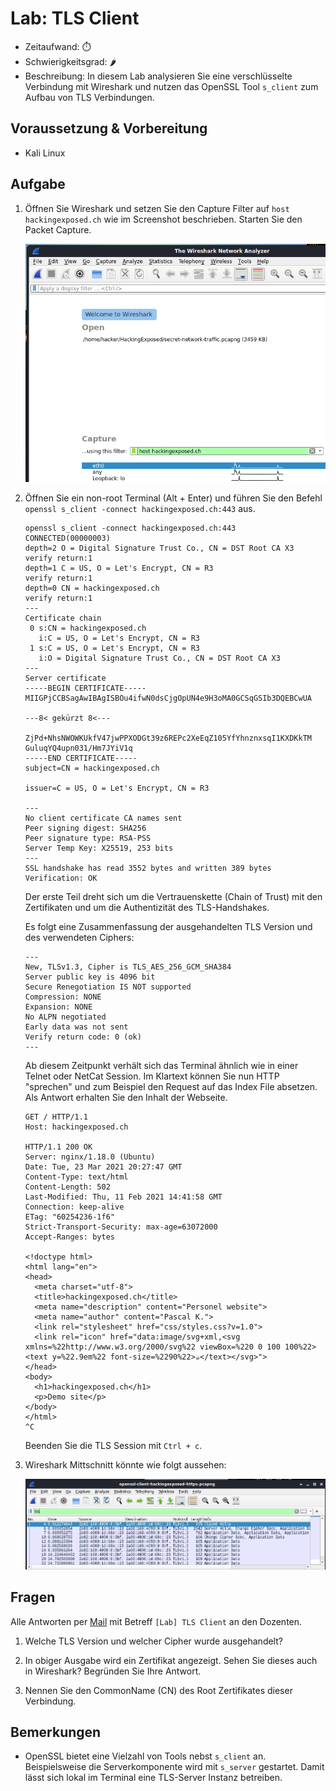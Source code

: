 # Lab: TLS Client

-   Zeitaufwand:        ⏱️
-   Schwierigkeitsgrad: 🌶
-   Beschreibung: In diesem Lab analysieren Sie eine verschlüsselte Verbindung mit Wireshark und nutzen das OpenSSL Tool `s_client` zum Aufbau von TLS Verbindungen.

## Voraussetzung & Vorbereitung

-   Kali Linux

## Aufgabe

1.  Öffnen Sie Wireshark und setzen Sie den Capture Filter auf `host hackingexposed.ch` wie im Screenshot beschrieben. Starten Sie den Packet Capture.

    ![Capture Filter setzen um Datenvolumen auf relevantes einzuschränken.](img/wireshark-capture-filter.png)

2.  Öffnen Sie ein non-root Terminal (Alt + Enter) und führen Sie den Befehl `openssl s_client -connect hackingexposed.ch:443` aus.

        openssl s_client -connect hackingexposed.ch:443
        CONNECTED(00000003)
        depth=2 O = Digital Signature Trust Co., CN = DST Root CA X3
        verify return:1
        depth=1 C = US, O = Let's Encrypt, CN = R3
        verify return:1
        depth=0 CN = hackingexposed.ch
        verify return:1
        ---
        Certificate chain
         0 s:CN = hackingexposed.ch
           i:C = US, O = Let's Encrypt, CN = R3
         1 s:C = US, O = Let's Encrypt, CN = R3
           i:O = Digital Signature Trust Co., CN = DST Root CA X3
        ---
        Server certificate
        -----BEGIN CERTIFICATE-----
        MIIGPjCCBSagAwIBAgISBOu4ifwN0dsCjgOpUN4e9H3oMA0GCSqGSIb3DQEBCwUA

        ---8< gekürzt 8<---

        ZjPd+NhsNWOWKUkfV47jwPPXODGt39z6REPc2XeEqZ105YfYhnznxsqI1KXDKkTM
        GuluqYQ4upn031/Hm7JYiV1q
        -----END CERTIFICATE-----
        subject=CN = hackingexposed.ch

        issuer=C = US, O = Let's Encrypt, CN = R3

        ---
        No client certificate CA names sent
        Peer signing digest: SHA256
        Peer signature type: RSA-PSS
        Server Temp Key: X25519, 253 bits
        ---
        SSL handshake has read 3552 bytes and written 389 bytes
        Verification: OK

      Der erste Teil dreht sich um die Vertrauenskette (Chain of Trust) mit den Zertifikaten und um die Authentizität des TLS-Handshakes.

      Es folgt eine Zusammenfassung der ausgehandelten TLS Version und des verwendeten Ciphers:

        ---
        New, TLSv1.3, Cipher is TLS_AES_256_GCM_SHA384
        Server public key is 4096 bit
        Secure Renegotiation IS NOT supported
        Compression: NONE
        Expansion: NONE
        No ALPN negotiated
        Early data was not sent
        Verify return code: 0 (ok)
        ---

    Ab diesem Zeitpunkt verhält sich das Terminal ähnlich wie in einer Telnet oder NetCat Session. Im Klartext können Sie nun HTTP "sprechen" und zum Beispiel den Request auf das Index File absetzen. Als Antwort erhalten Sie den Inhalt der Webseite.

        GET / HTTP/1.1
        Host: hackingexposed.ch

        HTTP/1.1 200 OK
        Server: nginx/1.18.0 (Ubuntu)
        Date: Tue, 23 Mar 2021 20:27:47 GMT
        Content-Type: text/html
        Content-Length: 502
        Last-Modified: Thu, 11 Feb 2021 14:41:58 GMT
        Connection: keep-alive
        ETag: "60254236-1f6"
        Strict-Transport-Security: max-age=63072000
        Accept-Ranges: bytes

        <!doctype html>
        <html lang="en">
        <head>
          <meta charset="utf-8">
          <title>hackingexposed.ch</title>
          <meta name="description" content="Personel website">
          <meta name="author" content="Pascal K.">
          <link rel="stylesheet" href="css/styles.css?v=1.0">
          <link rel="icon" href="data:image/svg+xml,<svg xmlns=%22http://www.w3.org/2000/svg%22 viewBox=%220 0 100 100%22><text y=%22.9em%22 font-size=%2290%22>☕</text></svg>">
        </head>
        <body>
          <h1>hackingexposed.ch</h1>
          <p>Demo site</p>
        </body>
        </html>
        ^C

      Beenden Sie die TLS Session mit `Ctrl + c`.

3.  Wireshark Mittschnitt könnte wie folgt aussehen:

    ![Capture Filter setzen um Datenvolumen auf relevantes einzuschränken.](img/wireshark-tls-filter.png)

## Fragen

Alle Antworten per [Mail](mailto:pascal.knecht@juventus.schule?subject=[Lab]%20TLS%20Client) mit Betreff `[Lab] TLS Client` an den Dozenten.

1.  Welche TLS Version und welcher Cipher wurde ausgehandelt?

2.  In obiger Ausgabe wird ein Zertifikat angezeigt. Sehen Sie dieses auch in Wireshark? Begründen Sie Ihre Antwort.

3.  Nennen Sie den CommonName (CN) des Root Zertifikates dieser Verbindung.

## Bemerkungen

-   OpenSSL bietet eine Vielzahl von Tools nebst `s_client` an. Beispielsweise die Serverkomponente wird mit `s_server` gestartet. Damit lässt sich lokal im Terminal eine TLS-Server Instanz betreiben.
